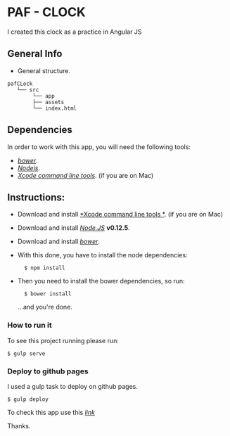 # PAF - CLOCK   

I created this clock as a practice in Angular JS

## General Info

* General structure.

``` 
pafCLock
   └── src
   		└── app
   		├── assets
   		└── index.html
```

## Dependencies

In order to work with this app, you will need the following tools:

- [*bower*](http://bower.io/).
- [*Nodejs*](http://nodejs.org/).
- [*Xcode command line tools*](https://developer.apple.com/xcode/). (if you are on Mac)


## Instructions:

* Download and install [*Xcode command line tools *](https://developer.apple.com/xcode/). (if you are on Mac)

* Download and install [*Node.JS*](http://nodejs.org/) **v0.12.5**.

* Download and install [*bower*](http://bower.io/).

* With this done, you have to install the node dependencies:
    
        $ npm install

* Then you need to install the bower dependencies, so run:

        $ bower install
        
    ...and you're done. 
    
### How to run it

To see this project running please run:

    $ gulp serve

### Deploy to github pages


I used a gulp task to deploy on github pages.

    $ gulp deploy
    
To check this app use this [*link*](http://paf02.github.io/pafClock)
    

Thanks.